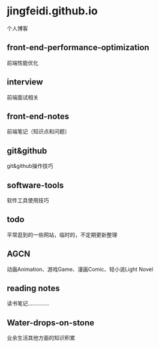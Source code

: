# jingfeidi.github.io
个人博客
## front-end-performance-optimization
前端性能优化
## interview
前端面试相关
## front-end-notes
前端笔记（知识点和问题）
## git&github
git&github操作技巧
## software-tools
软件工具使用技巧
## todo
平常逛到的一些网站，临时的，不定期更新整理
## AGCN
动画Animation、游戏Game、漫画Comic、轻小说Light Novel
## reading notes
读书笔记..............
## Water-drops-on-stone
业余生活其他方面的知识积累
